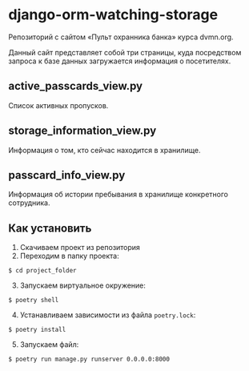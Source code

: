 # django-orm-watching-storage
Репозиторий с сайтом «Пульт охранника банка» курса dvmn.org.

Данный сайт представляет собой три страницы, куда посредством запроса к базе данных загружается информация о посетителях.

## active_passcards_view.py

Список активных пропусков.

## storage_information_view.py

Информация о том, кто сейчас находится в хранилище.

## passcard_info_view.py

Информация об истории пребывания в хранилище конкретного сотрудника.

## Как установить

1. Скачиваем проект из репозитория
2. Переходим в папку проекта:  
```
$ cd project_folder
```
3. Запускаем виртуальное окружение:  
```
$ poetry shell
```
4. Устанавливаем зависимости из файла `poetry.lock`:  
```
$ poetry install
```
5. Запускаем файл:  
```
$ poetry run manage.py runserver 0.0.0.0:8000
```
